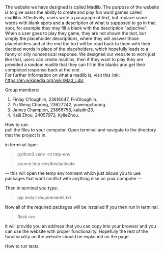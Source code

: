 The website we have designed is called Madlib. The purpose of the website is to give users the ability to create and play fun word games called madlibs. Effectively, users write a paragraph of text, but replace some words with blank spots and a description of what is supposed to go in that spot, for example they may fill a blank with the description "adjective".
When a user goes to play they game, they are not shown the text, but simply the placeholder descriptions, where they will answer those placeholders and at the end the text will be read back to them with their decided words in place of the placeholders, which hopefully leads to a funny or silly nonsensical response. We designed our website to work just like that, users can create madlibs, then if they want to play they are provided a random madlib that they can fill in the blanks and get their completed response back at the end.   
For further information on what a madlib is, visit this link: https://en.wikipedia.org/wiki/Mad_Libs   

Group members:  
1. Finlay O'loughlin, 23616047, FinOloughlin.   
2. Yu Weng Choong, 23627242, yuwengchoong.   
3. James Champion, 23866758, kaladin23.    
4. Kaili Zhou, 24057973, KylieZhou.   



How to run:   
pull the files to your computer. Open terminal and navigate to the directory that the project is in. 

in terminal type:
> python3 venv -m tmp-env

> source tmp-env/bin/activate

 -- this will open the temp environment which just allows you to use packages that wont conflict with anything else on your computer --

Then in terminal you type:
> pip install requirements.txt

Now all of the required packages will be installed
if you then run in terminal:
> flask run

it will provide you an address that you can copy into your browser and you can use the website with proper functionality. Hopefully the rest of the functionality on the website should be explained on the page.

How to run tests:

 
